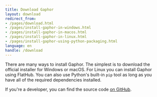 ```yaml
---
title: Download Gaphor
layout: download
redirect_from:
- /pages/download.html
- /pages/install-gaphor-in-windows.html
- /pages/install-gaphor-in-macos.html
- /pages/install-gaphor-in-linux.html
- /pages/install-gaphor-using-python-packaging.html
language: en
handle: /download
---
```


There are many ways to install Gaphor. The simplest is to download the official
installer for Windows or macOS. For Linux you can install Gaphor using FlatHub.
You can also use Python's built-in `pip` tool as long as you have all of the
required dependencies installed.

If you're a developer, you can find the source code [on
GitHub](https://github.com/gaphor/gaphor).
